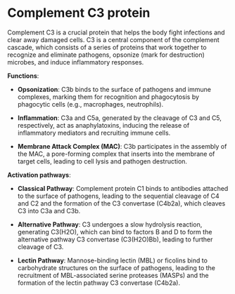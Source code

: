 <!--
source: gpt-3 + jph editing
tags: components body-complement-system
-->

# Complement C3 protein

Complement C3 is a crucial protein that helps the body fight infections and clear away damaged cells. C3 is a central component of the complement cascade, which consists of a series of proteins that work together to recognize and eliminate pathogens, opsonize (mark for destruction) microbes, and induce inflammatory responses.

**Functions**:

* **Opsonization**: C3b binds to the surface of pathogens and immune complexes, marking them for recognition and phagocytosis by phagocytic cells (e.g., macrophages, neutrophils).

* **Inflammation**: C3a and C5a, generated by the cleavage of C3 and C5, respectively, act as anaphylatoxins, inducing the release of inflammatory mediators and recruiting immune cells.

* **Membrane Attack Complex (MAC)**: C3b participates in the assembly of the MAC, a pore-forming complex that inserts into the membrane of target cells, leading to cell lysis and pathogen destruction.

**Activation pathways**:

* **Classical Pathway**: Complement protein C1 binds to antibodies attached to the surface of pathogens, leading to the sequential cleavage of C4 and C2 and the formation of the C3 convertase (C4b2a), which cleaves C3 into C3a and C3b.

* **Alternative Pathway**: C3 undergoes a slow hydrolysis reaction, generating C3(H2O), which can bind to factors B and D to form the alternative pathway C3 convertase (C3(H2O)Bb), leading to further cleavage of C3.

* **Lectin Pathway**: Mannose-binding lectin (MBL) or ficolins bind to carbohydrate structures on the surface of pathogens, leading to the recruitment of MBL-associated serine proteases (MASPs) and the formation of the lectin pathway C3 convertase (C4b2a).
